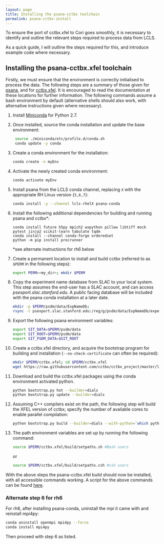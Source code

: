 ```yaml
---
layout: page
title: Installing the psana-cctbx toolchain
permalink: psana-cctbx-install
---
```


To ensure the port of cctbx.xfel to Cori goes smoothly, it is necessary to identify and outline the relevant steps required to process data from LCLS.

As a quick guide, I will outline the steps required for this, and introduce example code where necessary.

## Installing the psana-cctbx.xfel toolchain

Firstly, we must ensure that the environment is correctly initialised to process the data. The following steps are a summary of those given for [psana](https://confluence.slac.stanford.edu/display/PSDM/Offsite+Installation#OffsiteInstallation-InstallationofaSingleCondaEnvironment), and for [cctbx.xfel](http://viper.lbl.gov/cctbx.xfel/index.php/Installation). It is encouraged to read the documentation at these locations for further information. The following commands assume a bash environment by default (alternative shells should also work, with alternative instructions given where necessary).

1. Install [Miniconda](https://conda.io/miniconda.html) for Python 2.7.
2. Once installed, source the conda installation and update the base environment:

    ```bash
     source ./miniconda/etc/profile.d/conda.sh
     conda update -y conda
     ```

3. Create a conda environment for the installation:

    ```bash
    conda create -n myEnv
    ```

4. Activate the newly created conda environment:

    ```bash
    conda activate myEnv
    ```

5. Install psana from the LCLS conda channel, replacing `X` with the appropriate RH Linux version {`5,6,7`}:

    ```bash
    conda install -y --channel lcls-rhelX psana-conda
    ```

6. Install the following additional dependencies for building and running psana and cctbx*:

    ```
    conda install future h5py mpich2 wxpython pillow libtiff mock pytest jinja2 scikit-learn tabulate tqdm
    conda install --channel conda-forge orderedset
    python -m pip install procrunner
    ```
    \*see alternate instructions for rh6 below

7. Create a permanent location to install and build cctbx (referred to as `$PERM` in the following steps):

    ```bash
    export PERM=<my_dir>; mkdir $PERM
    ```


8. Copy the experiment name database from SLAC to your local system. This step assumes the end-user has a SLAC account, and can access *psexport.slac.stanford.edu*. A public facing database will be included with the psana conda installation at a later date.

    ```bash
    mkdir -p $PERM/psdm/data/ExpNameDb;
    rsync -t psexport.slac.stanford.edu:/reg/g/psdm/data/ExpNameDb/experiment-db.dat $PERM/psdm/data/ExpNameDb/
    ```

9. Export the following psana environment variables:

    ```bash
    export SIT_DATA=$PERM/psdm/data
    export SIT_ROOT=$PERM/psdm/data
    export SIT_PSDM_DATA=$SIT_ROOT
    ```
10. Create a cctbx.xfel directory, and acquire the bootstrap program for building and installation (`--no-check-certificate` can often be required):

    ```bash
    mkdir $PERM/cctbx.xfel; cd $PERM/cctbx.xfel
    wget https://raw.githubusercontent.com/cctbx/cctbx_project/master/libtbx/auto_build/bootstrap.py --no-check-certificate
    ```

11. Download and build the cctbx.xfel packages using the conda environment activated python.

    ```bash
    python bootstrap.py hot --builder=dials
    python bootstrap.py update --builder=dials
    ```

12. Assuming C++ compilers exist on the path, the following step will build the XFEL version of cctbx; specify the number of available cores to enable parallel compilation:

    ```bash
    python bootstrap.py build --builder=dials --with-python=`which python` --nproc=<# cores available for compile>
    ```
13. The path environment variables are set up by running the following command:

    ```bash
    source $PERM/cctbx.xfel/build/setpaths.sh #Bash users
    ```
    or

    ```bash
    source $PERM/cctbx.xfel/build/setpaths.csh #csh users
    ```

With the above steps the psana-cctbx.xfel build should now be installed, with all accessible commands working. A script for the above commands can be found [here](https://raw.githubusercontent.com/ExaFEL/exafel_project/master/bin/install.sh).

### Alternate step 6 for rh6

For rh6, after installing psana-conda, uninstall the mpi it came with and reinstall mpi4py:
```bash
conda uninstall openmpi mpi4py --force
conda install mpi4py
```
Then proceed with step 6 as listed.
